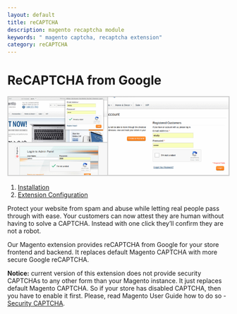 ```yaml
---
layout: default
title: reCAPTCHA
description: magento recaptcha module
keywords: " magento captcha, recaptcha extension"
category: reCAPTCHA
---
```


# ReCAPTCHA from Google

![reCAPTCHA exapmles](/images/m1/extensions/recaptcha/cover.png)

1. [Installation](installation/)
2. [Extension Configuration](extension-configuration/)

Protect your website from spam and abuse while letting real people pass through with ease. Your customers can now attest they are human without having to solve a CAPTCHA. Instead with one click they’ll confirm they are not a robot.

Our Magento extension provides reCAPTCHA from Google for your store frontend and backend. It replaces default Magento CAPTCHA with more secure Google reCAPTCHA.

**Notice:** current version of this extension does not provide security CAPTCHAs to any other form than your Magento instance. It just replaces default Magento CAPTCHA. So if your store has disabled CAPTCHA, then you have to enable it first. Please, read Magento User Guide how to do so - [Security CAPTCHA](http://docs.magento.com/m1/ce/user_guide/store-operations/security-captcha.html).
